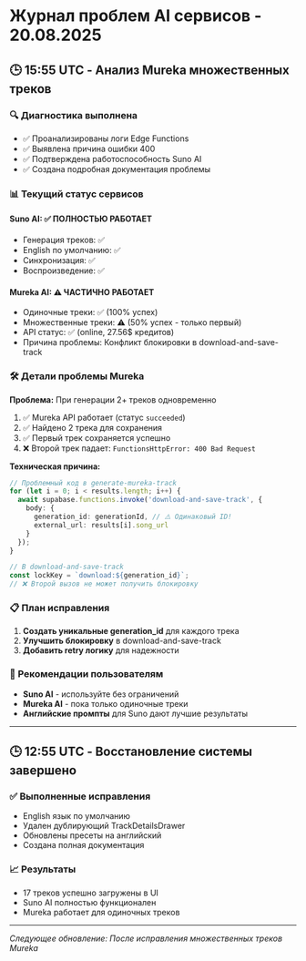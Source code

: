 # Журнал проблем AI сервисов - 20.08.2025

## 🕒 15:55 UTC - Анализ Mureka множественных треков

### 🔍 Диагностика выполнена
- ✅ Проанализированы логи Edge Functions
- ✅ Выявлена причина ошибки 400
- ✅ Подтверждена работоспособность Suno AI
- ✅ Создана подробная документация проблемы

### 📊 Текущий статус сервисов

#### Suno AI: ✅ ПОЛНОСТЬЮ РАБОТАЕТ
- Генерация треков: ✅ 
- English по умолчанию: ✅
- Синхронизация: ✅
- Воспроизведение: ✅

#### Mureka AI: ⚠️ ЧАСТИЧНО РАБОТАЕТ  
- Одиночные треки: ✅ (100% успех)
- Множественные треки: ⚠️ (50% успех - только первый)
- API статус: ✅ (online, 27.56$ кредитов)
- Причина проблемы: Конфликт блокировки в download-and-save-track

### 🛠 Детали проблемы Mureka

**Проблема:** При генерации 2+ треков одновременно
1. ✅ Mureka API работает (статус `succeeded`)
2. ✅ Найдено 2 трека для сохранения  
3. ✅ Первый трек сохраняется успешно
4. ❌ Второй трек падает: `FunctionsHttpError: 400 Bad Request`

**Техническая причина:**
```typescript
// Проблемный код в generate-mureka-track
for (let i = 0; i < results.length; i++) {
  await supabase.functions.invoke('download-and-save-track', {
    body: {
      generation_id: generationId, // ⚠️ Одинаковый ID!
      external_url: results[i].song_url
    }
  });
}

// В download-and-save-track
const lockKey = `download:${generation_id}`;
// ❌ Второй вызов не может получить блокировку
```

### 📋 План исправления
1. **Создать уникальные generation_id** для каждого трека
2. **Улучшить блокировку** в download-and-save-track  
3. **Добавить retry логику** для надежности

### 🎯 Рекомендации пользователям
- **Suno AI** - используйте без ограничений
- **Mureka AI** - пока только одиночные треки
- **Английские промпты** для Suno дают лучшие результаты

---

## 🕒 12:55 UTC - Восстановление системы завершено

### ✅ Выполненные исправления
- English язык по умолчанию
- Удален дублирующий TrackDetailsDrawer
- Обновлены пресеты на английский
- Создана полная документация

### 📈 Результаты
- 17 треков успешно загружены в UI
- Suno AI полностью функционален
- Mureka работает для одиночных треков

---

*Следующее обновление: После исправления множественных треков Mureka*